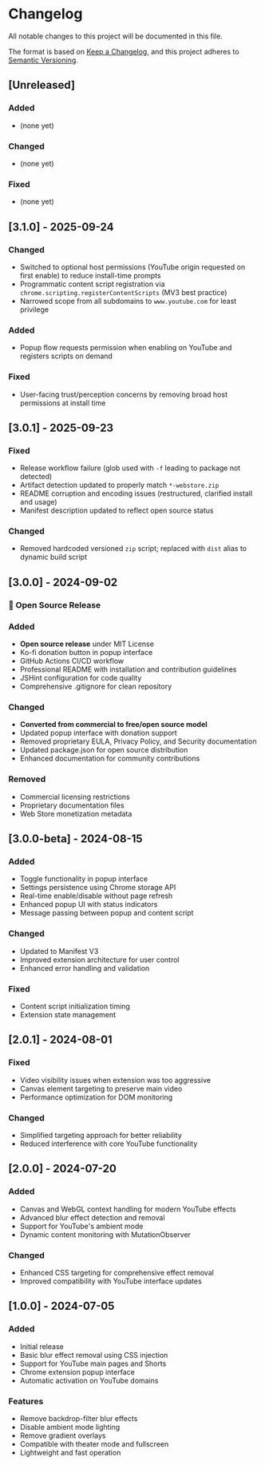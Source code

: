 # Changelog

All notable changes to this project will be documented in this file.

The format is based on [Keep a Changelog](https://keepachangelog.com/en/1.0.0/),
and this project adheres to [Semantic Versioning](https://semver.org/spec/v2.0.0.html).

## [Unreleased]

### Added
- (none yet)

### Changed
- (none yet)

### Fixed
- (none yet)

## [3.1.0] - 2025-09-24

### Changed
- Switched to optional host permissions (YouTube origin requested on first enable) to reduce install-time prompts
- Programmatic content script registration via `chrome.scripting.registerContentScripts` (MV3 best practice)
- Narrowed scope from all subdomains to `www.youtube.com` for least privilege

### Added
- Popup flow requests permission when enabling on YouTube and registers scripts on demand

### Fixed
- User-facing trust/perception concerns by removing broad host permissions at install time

## [3.0.1] - 2025-09-23

### Fixed
- Release workflow failure (glob used with `-f` leading to package not detected)
- Artifact detection updated to properly match `*-webstore.zip`
- README corruption and encoding issues (restructured, clarified install and usage)
- Manifest description updated to reflect open source status

### Changed
- Removed hardcoded versioned `zip` script; replaced with `dist` alias to dynamic build script

## [3.0.0] - 2024-09-02

### 🎉 Open Source Release

### Added

- **Open source release** under MIT License
- Ko-fi donation button in popup interface
- GitHub Actions CI/CD workflow
- Professional README with installation and contribution guidelines
- JSHint configuration for code quality
- Comprehensive .gitignore for clean repository

### Changed

- **Converted from commercial to free/open source model**
- Updated popup interface with donation support
- Removed proprietary EULA, Privacy Policy, and Security documentation
- Updated package.json for open source distribution
- Enhanced documentation for community contributions

### Removed

- Commercial licensing restrictions
- Proprietary documentation files
- Web Store monetization metadata

## [3.0.0-beta] - 2024-08-15

### Added

- Toggle functionality in popup interface
- Settings persistence using Chrome storage API
- Real-time enable/disable without page refresh
- Enhanced popup UI with status indicators
- Message passing between popup and content script

### Changed

- Updated to Manifest V3
- Improved extension architecture for user control
- Enhanced error handling and validation

### Fixed

- Content script initialization timing
- Extension state management

## [2.0.1] - 2024-08-01

### Fixed

- Video visibility issues when extension was too aggressive
- Canvas element targeting to preserve main video
- Performance optimization for DOM monitoring

### Changed

- Simplified targeting approach for better reliability
- Reduced interference with core YouTube functionality

## [2.0.0] - 2024-07-20

### Added

- Canvas and WebGL context handling for modern YouTube effects
- Advanced blur effect detection and removal
- Support for YouTube's ambient mode
- Dynamic content monitoring with MutationObserver

### Changed

- Enhanced CSS targeting for comprehensive effect removal
- Improved compatibility with YouTube interface updates

## [1.0.0] - 2024-07-05

### Added

- Initial release
- Basic blur effect removal using CSS injection
- Support for YouTube main pages and Shorts
- Chrome extension popup interface
- Automatic activation on YouTube domains

### Features

- Remove backdrop-filter blur effects
- Disable ambient mode lighting
- Remove gradient overlays
- Compatible with theater mode and fullscreen
- Lightweight and fast operation
